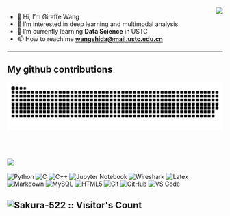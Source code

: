 <img align="right" src="https://github-readme-stats.vercel.app/api?username=Sakura-522&show_icons=true&theme=vue">



- 👋 Hi, I’m Giraffe Wang
- 👀 I’m interested in deep learning and multimodal analysis.
- 🌱 I’m currently learning **Data Science** in USTC
- 📫 How to reach me **wangshida@mail.ustc.edu.cn**

---

## My github contributions

![](https://raw.githubusercontent.com/Sakura-522/Sakura-522/main/assets/github-contribution-grid-snake.svg)



<br/>
<br/>
<br/>


<div align=left><img src="https://github-readme-stats.vercel.app/api/top-langs/?username=Sakura-522&layout=compact"></div>

![Python](https://img.shields.io/badge/Python-3776AB?style=flat&logo=Python&logoColor=white)
![C](https://img.shields.io/badge/C-ef4136?style=flat&logo=C&logoColor=white)
![C++](https://img.shields.io/badge/-C++-00599C?style=flat&logo=cplusplus)
![Jupyter Notebook](https://img.shields.io/badge/Jupyter_Notebook%20-%23F37626?style=flat&logo=Jupyter&logoColor=white)
![Wireshark](https://img.shields.io/badge/Wireshark-0072E3?style=flat&logo=wireshark&logoColor=ffffff)
![Latex](https://img.shields.io/badge/Latex-black?style=flat&logo=latex&logoColor=white)
![Markdown](https://img.shields.io/badge/-Markdown-333333?style=flat&logo=markdown)
![MySQL](https://img.shields.io/badge/MySQL-blue?style=flat&logo=mysql&logoColor=ffffff)
![HTML5](https://img.shields.io/badge/-HTML5-%23E44D27?style=flat&logo=html5&logoColor=ffffff)
![Git](https://img.shields.io/badge/-Git-%23F05032?style=flat&logo=git&logoColor=%23ffffff)
![GitHub](https://img.shields.io/badge/-GitHub-181717?style=flat&logo=github)
![VS Code](http://img.shields.io/badge/-VS%20Code-007ACC?style=flat&logo=visual-studio-code&logoColor=ffffff)

<img src="https://profile-counter.glitch.me/{Sakura-522}/count.svg" alt="Sakura-522 :: Visitor's Count" /></p>
---



<!---
Sakura-522/Sakura-522 is a ✨ special ✨ repository because its `README.md` (this file) appears on your GitHub profile.
You can click the Preview link to take a look at your changes.
--->
